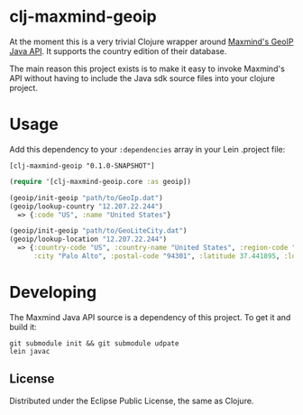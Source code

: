 # clj-maxmind-geoip

At the moment this is a very trivial Clojure wrapper around [Maxmind's GeoIP Java
API](https://github.com/maxmind/geoip-api-java). It supports the country edition of their database.

The main reason this project exists is to make it easy to invoke Maxmind's API without having to include the
Java sdk source files into your clojure project.

# Usage
Add this dependency to your `:dependencies` array in your Lein .project file:

    [clj-maxmind-geoip "0.1.0-SNAPSHOT"]

```clojure
(require '[clj-maxmind-geoip.core :as geoip])

(geoip/init-geoip "path/to/GeoIp.dat")
(geoip/lookup-country "12.207.22.244")
  => {:code "US", :name "United States"}

(geoip/init-geoip "path/to/GeoLiteCity.dat")
(geoip/lookup-location "12.207.22.244")
  => {:country-code "US", :country-name "United States", :region-code "CA", :region-name "California",
      :city "Palo Alto", :postal-code "94301", :latitude 37.441895, :longitude -122.143005}
```

# Developing
The Maxmind Java API source is a dependency of this project. To get it and build it:

    git submodule init && git submodule udpate
    lein javac

## License

Distributed under the Eclipse Public License, the same as Clojure.
